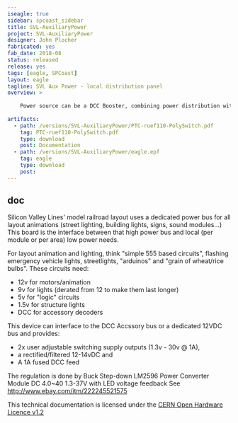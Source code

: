 ```yaml
---
iseagle: true
sidebar: spcoast_sidebar
title: SVL-AuxiliaryPower
project: SVL-AuxiliaryPower
designer: John Plocher
fabricated: yes
fab_date: 2018-08
status: released
release: yes
tags: [eagle, SPCoast]
layout: eagle
tagline: SVL Aux Power - local distribution panel
overview: >
    
    Power source can be a DCC Booster, combining power distribution with the ability to build smart accessories based on stationary decoders
    
artifacts:
  - path: /versions/SVL-AuxiliaryPower/PTC-ruef110-PolySwitch.pdf
    tag: PTC-ruef110-PolySwitch.pdf
    type: download
    post: Documentation
  - path: /versions/SVL-AuxiliaryPower/eagle.epf
    tag: eagle
    type: download
    post: 
---
```


## doc

Silicon Valley Lines' model railroad layout uses a dedicated power
bus for all layout animations (street lighting, building lights,
signs, sound modules...) This board is the interface between that
high power bus and local (per module or per area) low power needs.

For layout animation and lighting, think "simple 555 based circuits",
flashing emergency vehicle lights, streetlights, "arduinos" and
"grain of wheat/rice bulbs".  These circuits need:

  * 12v for motors/animation
  * 9v for lights (derated from 12 to make them last longer)
  * 5v for "logic" circuits
  * 1.5v for structure lights
  * DCC for accessory decoders

This device can interface to the DCC Accssory bus or a dedicated 12VDC bus and provides:

  * 2x user adjustable switching supply outputs (1.3v - 30v @ 1A),
  * a rectified/filtered 12-14vDC and
  * A 1A fused DCC feed

The regulation is done by Buck Step-down LM2596 Power Converter Module DC 4.0~40 1.3-37V with LED voltage feedback
See http://www.ebay.com/itm/222245521575



This technical documentation is licensed under the [CERN Open Hardware Licence v1.2](http://www.ohwr.org/attachments/2388/cern_ohl_v_1_2.txt)
